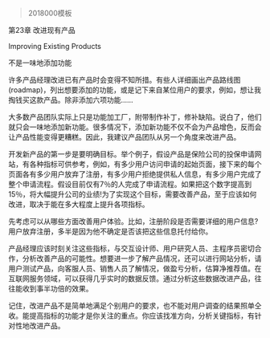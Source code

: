 # 
> 2018000模板



第23章 改进现有产品

Improving Existing Products



不是一味地添加功能



许多产品经理改进已有产品时会变得不知所措。有些人详细画出产品路线图(roadmap)，列出想要添加的功能，或是记下来自某位用户的要求，例如，想让我掏钱买这款产品。除非添加六项功能……



大多数产品团队实际上只是功能加工厂，附带制作补丁，修补缺陷。说白了，他们就只会一味地添加新功能。很多情况下，添加新功能不仅不会为产品增色，反而会让产品性能变得更糟糕。因此，我建议产品团队从另一个角度来改进产品。



开发新产品的第一步是要明确目标。举个例子，假设产品是保险公司的投保申请网站，有各种指标可供参考，例如，有多少用户访问申请的起始页面，接下来的每个页面各有多少用户放弃了注册，有多少用户拒绝提供私人信息，有多少用户完成了整个申请流程。假设目前仅有7％的人完成了申请流程。如果把这个数字提高到15％，将大幅提升公司的业绩!为了实现这个目标，需要改善产品，至于应该如何改进，取决于能在多大程度上提升各项指标。



先考虑可以从哪些方面改善用户体验。比如，注册阶段是否需要详细的用户信息?用户放弃注册，多半是因为他不确定是否该把这些信息托付给你。



产品经理应该时刻关注这些指标，与交互设计师、用户研究人员、主程序员密切合作，分析改善产品的可能性。想要进一步了解产品情况，还可以进行网站分析，请用户测试产品，向客服人员、销售人员了解情况，做盈亏分析，估算净推荐值。在互联网服务领域，可以获得几乎实时的数据反馈。通过分析这些数据改进产品，往往能收到事半功倍的效果。



记住，改进产品不是简单地满足个别用户的要求，也不能对用户调查的结果照单仝收。能提高指标的功能才是你关注的重点。你应该找准方向，分析关键指标，有针对性地改进产品。


